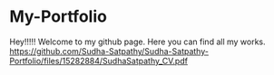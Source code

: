 # My-Portfolio

Hey!!!!! Welcome to my github page.
Here you can find all my works.
https://github.com/Sudha-Satpathy/Sudha-Satpathy-Portfolio/files/15282884/SudhaSatpathy_CV.pdf
